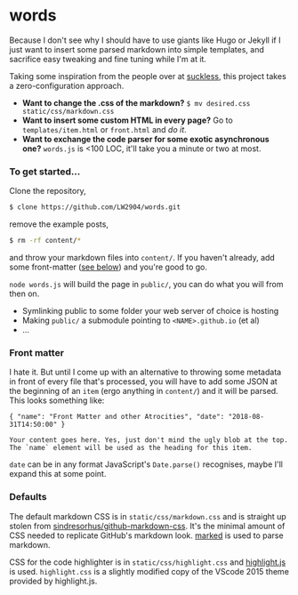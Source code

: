 # words

Because I don't see why I should have to use giants like Hugo or Jekyll if I just want to insert some parsed markdown into simple templates, and sacrifice easy tweaking and fine tuning while I'm at it.

Taking some inspiration from the people over at [suckless](https://suckless.org), this project takes a zero-configuration approach.

- __Want to change the .css of the markdown?__ `$ mv desired.css static/css/markdown.css`
- __Want to insert some custom HTML in every page?__ Go to `templates/item.html` or `front.html` and _do it_.
- __Want to exchange the code parser for some exotic asynchronous one?__ `words.js` is <100 LOC, it'll take you a minute or two at most.

### To get started...

Clone the repository, 
```bash
$ clone https://github.com/LW2904/words.git
```

remove the example posts,

```bash
$ rm -rf content/*
```

and throw your markdown files into `content/`. If you haven't already, add some front-matter ([see below](https://github.com/LW2904/words#front-matter)) and you're good to go.

`node words.js` will build the page in `public/`, you can do what you will from then on.

- Symlinking public to some folder your web server of choice is hosting
- Making `public/` a submodule pointing to `<NAME>.github.io` (et al)
- ...

### Front matter

I hate it. But until I come up with an alternative to throwing some metadata in front of every file that's processed, you will have to add some JSON at the beginning of an `item` (ergo anything in `content/`) and it will be parsed. This looks something like:

```
{ "name": "Front Matter and other Atrocities", "date": "2018-08-31T14:50:00" }

Your content goes here. Yes, just don't mind the ugly blob at the top. The `name` element will be used as the heading for this item.
```

`date` can be in any format JavaScript's `Date.parse()` recognises, maybe I'll expand this at some point.

### Defaults

The default markdown CSS is in `static/css/markdown.css` and is straight up stolen from [sindresorhus/github-markdown-css](https://github.com/sindresorhus/github-markdown-css). It's the minimal amount of CSS needed to replicate GitHub's markdown look. [marked](https://github.com/markedjs/marked) is used to parse markdown.

CSS for the code highlighter is in `static/css/highlight.css` and [highlight.js](https://highlightjs.org/) is used. `highlight.css` is a slightly modified copy of the VScode 2015 theme provided by highlight.js.
